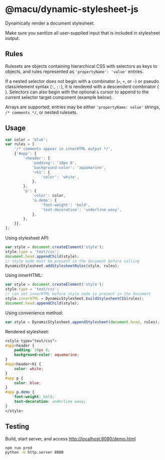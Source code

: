 # @macu/dynamic-stylesheet-js

Dynamically render a document stylesheet.

Make sure you sanitize all user-supplied input that is included in stylesheet output.

## Rules

Rulesets are objects containing hierarchical CSS with selectors as keys to objects, and rules represented as `'propertyName': 'value'` entries.

If a nested selector does not begin with a combinator (`>`, `+`, or `~`) or pseudo class/element syntax (`:`, `::`), it is rendered with a descendent combinator (` `). Selectors can also begin with the optional `&` cursor to append to the current selector target component (example below).

Arrays are supported; entries may be either `'propertyName: value'` strings, `/* comments */`, or nested rulesets.

## Usage

```js
var color = 'blue';
var rules = [
	'/* comments appear in innerHTML output */',
	{'#app': {
		'>header': {
			'padding': '10px 0',
			'background-color': 'aquamarine',
			'>h1': {
				'color': 'white',
			},
		},
		'p': {
			'color': color,
			'&.demo': {
				'font-weight': 'bold',
				'text-decoration': 'underline wavy',
			},
		},
	}},
];
```

Using stylesheet API:

```js
var style = document.createElement('style');
style.type = 'text/css';
document.head.appendChild(style);
// style node must be present in the document before calling
DynamicStylesheet.addStylesheetRules(style, rules);
```

Using innerHTML:

```js
var style = document.createElement('style');
style.type = 'text/css';
// can set innerHTML before style node is present in the document
style.innerHTML = DynamicStylesheet.buildStylesheetCSS(rules);
document.head.appendChild(style);
```

Using convenience method:

```js
var style = DynamicStylesheet.appendStylesheet(document.head, rules);
```

Rendered stylesheet:

```css
<style type="text/css">
#app>header {
	padding: 10px 0;
	background-color: aquamarine;
}
#app>header>h1 {
	color: white;
}
#app p {
	color: blue;
}
#app p.demo {
	font-weight: bold;
	text-decoration: underline wavy;
}
</style>
```

## Testing

Build, start server, and access
[http://localhost:8080/demo.html](http://localhost:8080/demo.html)

```bash
npm run prod
python -m http.server 8080
```
